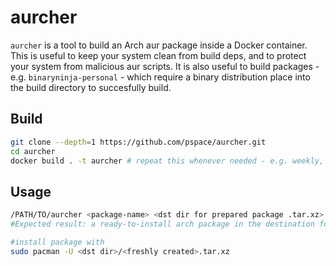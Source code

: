 aurcher
=======

`aurcher` is a tool to build an Arch aur package inside a Docker container.
This is useful to keep your system clean from build deps, and to protect your system from malicious aur scripts.
It is also useful to build packages - e.g. `binaryninja-personal` - which require a binary distribution place into the build directory to succesfully build.

## Build
```bash
git clone --depth=1 https://github.com/pspace/aurcher.git 
cd aurcher
docker build . -t aurcher # repeat this whenever needed - e.g. weekly, or when the build process fails due to unavailable build dependencies
```

## Usage
```bash
/PATH/TO/aurcher <package-name> <dst dir for prepared package .tar.xz>
#Expected result: a ready-to-install arch package in the destination folder

#install package with
sudo pacman -U <dst dir>/<freshly created>.tar.xz
```
